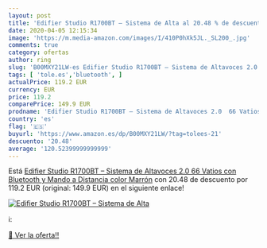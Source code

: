```yaml
---
layout: post
title: 'Edifier Studio R1700BT – Sistema de Alta al 20.48 % de descuento'
date: 2020-04-05 12:15:34
image: 'https://m.media-amazon.com/images/I/410P0hXk5JL._SL200_.jpg'
comments: true
category: ofertas
author: ring
slug: 'B00MXY21LW-es Edifier Studio R1700BT – Sistema de Altavoces 2.0 66...'
tags: [ 'tole.es','bluetooth', ]
actualPrice: 119.2 EUR
currency: EUR
price: 119.2
comparePrice: 149.9 EUR
prodname: 'Edifier Studio R1700BT – Sistema de Altavoces 2.0  66 Vatios  con Bluetooth y Mando a Distancia  color Marrón'
country: 'es'
flag: '🇪🇸'
buyurl: 'https://www.amazon.es/dp/B00MXY21LW/?tag=tolees-21'
descuento: '20.48'
average: '120.52399999999999'
---
```


Está [Edifier Studio R1700BT – Sistema de Altavoces 2.0  66 Vatios  con Bluetooth y Mando a Distancia  color Marrón](https://www.amazon.es/dp/B00MXY21LW/?tag=tolees-21) con 20.48 de descuento por 119.2 EUR (original: 149.9 EUR) en el siguiente enlace!

[![Edifier Studio R1700BT – Sistema de Alta](https://m.media-amazon.com/images/I/410P0hXk5JL._SL200_.jpg)](https://www.amazon.es/dp/B00MXY21LW/?tag=tolees-21)

ℹ️:


[🛒 Ver la oferta!!](https://www.amazon.es/dp/B00MXY21LW/?tag=tolees-21)
